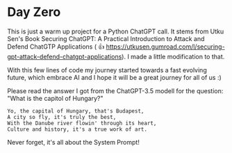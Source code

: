 # Day Zero

This is just a warm up project for a Python ChatGPT call. It stems from Utku Sen's Book Securing ChatGPT: A Practical Introduction to Attack and Defend ChatGTP Applications ( :+1: https://utkusen.gumroad.com/l/securing-gpt-attack-defend-chatgpt-applications). I made a little modification to that. 

With this few lines of code my journey started towards a fast evolving future, which embrace AI and I hope it will be a great journey for all of us :)

Please read the answer I got from the ChatGPT-3.5 modell for the question: "What is the capitol of Hungary?"

```
Yo, the capital of Hungary, that's Budapest,
A city so fly, it's truly the best,
With the Danube river flowin' through its heart,
Culture and history, it's a true work of art.
```

Never forget, it's all about the System Prompt! 
